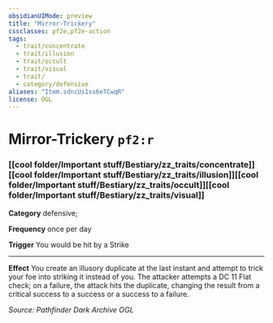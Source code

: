 ```yaml
---
obsidianUIMode: preview
title: "Mirror-Trickery"
cssclasses: pf2e,pf2e-action
tags:
  - trait/concentrate
  - trait/illusion
  - trait/occult
  - trait/visual
  - trait/
  - category/defensive
aliases: "Item.sdncUs1ss6eTCwqR"
license: OGL
---
```

# Mirror-Trickery `pf2:r`

### [[cool folder/Important stuff/Bestiary/zz_traits/concentrate]][[cool folder/Important stuff/Bestiary/zz_traits/illusion]][[cool folder/Important stuff/Bestiary/zz_traits/occult]][[cool folder/Important stuff/Bestiary/zz_traits/visual]]

**Category** defensive; 




**Frequency** once per day

**Trigger** You would be hit by a Strike

* * *

**Effect** You create an illusory duplicate at the last instant and attempt to trick your foe into striking it instead of you. The attacker attempts a DC 11 Flat check; on a failure, the attack hits the duplicate, changing the result from a critical success to a success or a success to a failure.

*Source: Pathfinder Dark Archive*
*OGL*